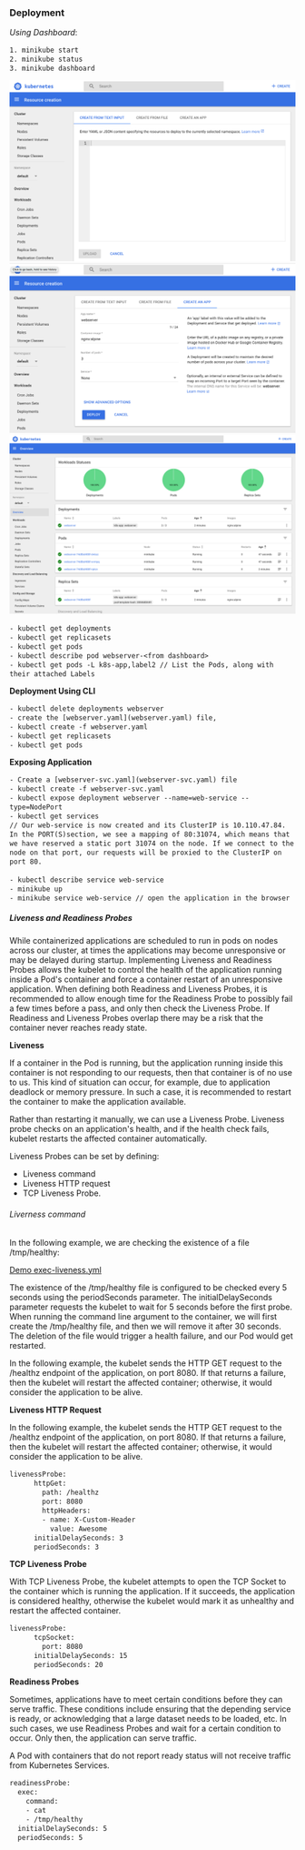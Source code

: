 ### Deployment

_Using Dashboard_:

```
1. minikube start
2. minikube status
3. minikube dashboard
```

<img src="./images/webinterface.png">
<img src="./images/createAnApp.png" >
<img src="./images/deploym.png" >

```
- kubectl get deployments
- kubectl get replicasets
- kubectl get pods
- kubectl describe pod webserver-<from dashboard>
- kubectl get pods -L k8s-app,label2 // List the Pods, along with their attached Labels
```

**Deployment Using CLI**

```
- kubectl delete deployments webserver
- create the [webserver.yaml](webserver.yaml) file,
- kubectl create -f webserver.yaml
- kubectl get replicasets
- kubectl get pods
```

**Exposing Application**

```
- Create a [webserver-svc.yaml](webserver-svc.yaml) file
- kubectl create -f webserver-svc.yaml
- kubectl expose deployment webserver --name=web-service --type=NodePort
- kubectl get services
// Our web-service is now created and its ClusterIP is 10.110.47.84. In the PORT(S)section, we see a mapping of 80:31074, which means that we have reserved a static port 31074 on the node. If we connect to the node on that port, our requests will be proxied to the ClusterIP on port 80.

- kubectl describe service web-service
- minikube up
- minikube service web-service // open the application in the browser
```

##### Liveness and Readiness Probes

While containerized applications are scheduled to run in pods on nodes across our cluster, at times the applications may become unresponsive or may be delayed during startup. Implementing Liveness and Readiness Probes allows the kubelet to control the health of the application running inside a Pod's container and force a container restart of an unresponsive application. When defining both Readiness and Liveness Probes, it is recommended to allow enough time for the Readiness Probe to possibly fail a few times before a pass, and only then check the Liveness Probe. If Readiness and Liveness Probes overlap there may be a risk that the container never reaches ready state.

**Liveness**

If a container in the Pod is running, but the application running inside this container is not responding to our requests, then that container is of no use to us. This kind of situation can occur, for example, due to application deadlock or memory pressure. In such a case, it is recommended to restart the container to make the application available.

Rather than restarting it manually, we can use a Liveness Probe. Liveness probe checks on an application's health, and if the health check fails, kubelet restarts the affected container automatically.

Liveness Probes can be set by defining:

- Liveness command
- Liveness HTTP request
- TCP Liveness Probe.

###### Liverness command

In the following example, we are checking the existence of a file /tmp/healthy:

[Demo exec-liveness.yml](exec-liveness.yml)

The existence of the /tmp/healthy file is configured to be checked every 5 seconds using the periodSeconds parameter. The initialDelaySeconds parameter requests the kubelet to wait for 5 seconds before the first probe. When running the command line argument to the container, we will first create the /tmp/healthy file, and then we will remove it after 30 seconds. The deletion of the file would trigger a health failure, and our Pod would get restarted.

In the following example, the kubelet sends the HTTP GET request to the /healthz endpoint of the application, on port 8080. If that returns a failure, then the kubelet will restart the affected container; otherwise, it would consider the application to be alive.

**Liveness HTTP Request**

In the following example, the kubelet sends the HTTP GET request to the /healthz endpoint of the application, on port 8080. If that returns a failure, then the kubelet will restart the affected container; otherwise, it would consider the application to be alive.

```
livenessProbe:
      httpGet:
        path: /healthz
        port: 8080
        httpHeaders:
        - name: X-Custom-Header
          value: Awesome
      initialDelaySeconds: 3
      periodSeconds: 3
```

**TCP Liveness Probe**

With TCP Liveness Probe, the kubelet attempts to open the TCP Socket to the container which is running the application. If it succeeds, the application is considered healthy, otherwise the kubelet would mark it as unhealthy and restart the affected container.

```
livenessProbe:
      tcpSocket:
        port: 8080
      initialDelaySeconds: 15
      periodSeconds: 20
```

**Readiness Probes**

Sometimes, applications have to meet certain conditions before they can serve traffic. These conditions include ensuring that the depending service is ready, or acknowledging that a large dataset needs to be loaded, etc. In such cases, we use Readiness Probes and wait for a certain condition to occur. Only then, the application can serve traffic.

A Pod with containers that do not report ready status will not receive traffic from Kubernetes Services.

```
readinessProbe:
  exec:
    command:
    - cat
    - /tmp/healthy
  initialDelaySeconds: 5
  periodSeconds: 5
```
